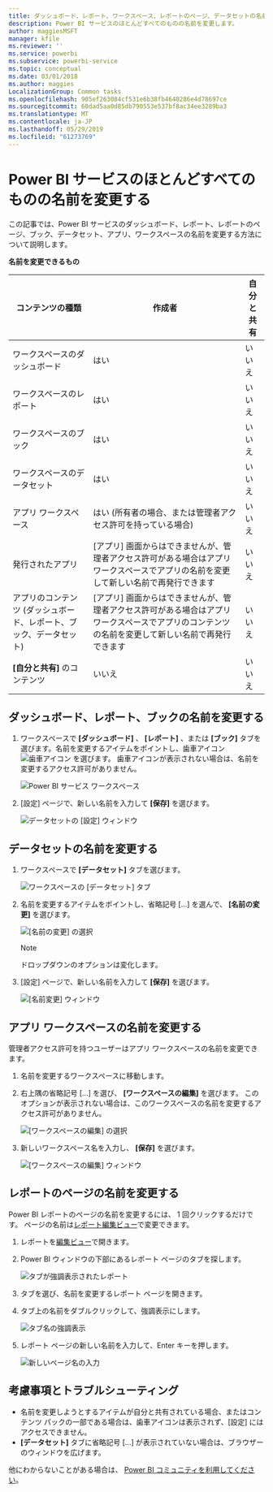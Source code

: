 ```yaml
---
title: ダッシュボード、レポート、ワークスペース、レポートのページ、データセットの名前を変更する
description: Power BI サービスのほとんどすべてのものの名前を変更します。
author: maggiesMSFT
manager: kfile
ms.reviewer: ''
ms.service: powerbi
ms.subservice: powerbi-service
ms.topic: conceptual
ms.date: 03/01/2018
ms.author: maggies
LocalizationGroup: Common tasks
ms.openlocfilehash: 905ef263084cf531e6b38fb4640286e4d78697ce
ms.sourcegitcommit: 60dad5aa0d85db790553e537bf8ac34ee3289ba3
ms.translationtype: MT
ms.contentlocale: ja-JP
ms.lasthandoff: 05/29/2019
ms.locfileid: "61273769"
---
```

# <a name="rename-almost-anything-in-power-bi-service"></a>Power BI サービスのほとんどすべてのものの名前を変更する
この記事では、Power BI サービスのダッシュボード、レポート、レポートのページ、ブック、データセット、アプリ、ワークスペースの名前を変更する方法について説明します。

**名前を変更できるもの**

| コンテンツの種類 | 作成者 | 自分と共有 |
| --- | --- | --- |
| ワークスペースのダッシュボード |はい |いいえ |
| ワークスペースのレポート |はい |いいえ |
| ワークスペースのブック |はい |いいえ |
| ワークスペースのデータセット |はい |いいえ |
| アプリ ワークスペース |はい (所有者の場合、または管理者アクセス許可を持っている場合) |いいえ |
| 発行されたアプリ |[アプリ] 画面からはできませんが、管理者アクセス許可がある場合はアプリ ワークスペースでアプリの名前を変更して新しい名前で再発行できます |いいえ |
| アプリのコンテンツ (ダッシュボード、レポート、ブック、データセット) |[アプリ] 画面からはできませんが、管理者アクセス許可がある場合はアプリ ワークスペースでアプリのコンテンツの名前を変更して新しい名前で再発行できます |いいえ |
| **[自分と共有]** のコンテンツ |いいえ |いいえ |

## <a name="rename-a-dashboard-report-or-workbook"></a>ダッシュボード、レポート、ブックの名前を変更する
1. ワークスペースで **[ダッシュボード]** 、 **[レポート]** 、または **[ブック]** タブを選びます。名前を変更するアイテムをポイントし、歯車アイコン ![歯車アイコン](media/service-rename/powerbi-cog-icon.png) を選びます。 歯車アイコンが表示されない場合は、名前を変更するアクセス許可がありません。
   
   ![Power BI サービス ワークスペース](media/service-rename/power-bi-workspace-dashboards.png)
2. [設定] ページで、新しい名前を入力して **[保存]** を選びます。
   
   ![データセットの [設定] ウィンドウ](media/service-rename/power-bi-rename-dashboard2.png)

## <a name="rename-a-dataset"></a>データセットの名前を変更する
1. ワークスペースで **[データセット]** タブを選びます。
   
   ![ワークスペースの [データセット] タブ](media/service-rename/power-bi-ellipses.png)
2. 名前を変更するアイテムをポイントし、省略記号 [...] を選んで、 **[名前の変更]** を選びます。  
   
      ![[名前の変更] の選択](media/service-rename/power-bi-rename-datasets.png)
   
   > [!NOTE]
   > ドロップダウンのオプションは変化します。
   > 
   > 
3. [設定] ページで、新しい名前を入力して **[保存]** を選びます。
   
     ![[名前変更] ウィンドウ](media/service-rename/power-bi-rename.png)

## <a name="rename-an-app-workspace"></a>アプリ ワークスペースの名前を変更する
管理者アクセス許可を持つユーザーはアプリ ワークスペースの名前を変更できます。

1. 名前を変更するワークスペースに移動します。
2. 右上隅の省略記号 [...] を選び、 **[ワークスペースの編集]** を選びます。 このオプションが表示されない場合は、このワークスペースの名前を変更するアクセス許可がありません。 
   
    ![[ワークスペースの編集] の選択](media/service-rename/power-bi-edit-workspace.png)
3. 新しいワークスペース名を入力し、 **[保存]** を選びます。
   
   ![[ワークスペースの編集] ウィンドウ](media/service-rename/power-bi-workspace-rename.png)

## <a name="rename-a-page-in-a-report"></a>レポートのページの名前を変更する
Power BI レポートのページの名前を変更するには、  1 回クリックするだけです。 ページの名前は[レポート編集ビュー](service-interact-with-a-report-in-editing-view.md)で変更できます。

1. レポートを[編集ビュー](consumer/end-user-reading-view.md)で開きます。
2. Power BI ウィンドウの下部にあるレポート ページのタブを探します。
   
    ![タブが強調表示されたレポート](media/service-rename/report-page-tabs-new.png)
3. タブを選び、名前を変更するレポート ページを開きます。
4. タブ上の名前をダブルクリックして、強調表示にします。  
   
    ![タブ名の強調表示](media/service-rename/hilite-tab.png)
5. レポート ページの新しい名前を入力して、Enter キーを押します。
   
    ![新しいページ名の入力](media/service-rename/new-name.png)

## <a name="considerations-and-troubleshooting"></a>考慮事項とトラブルシューティング
* 名前を変更しようとするアイテムが自分と共有されている場合、またはコンテンツ パックの一部である場合は、歯車アイコンは表示されず、[設定] にはアクセスできません。
* **[データセット]** タブに省略記号 [...] が表示されていない場合は、ブラウザーのウィンドウを広げます。

他にわからないことがある場合は、 [Power BI コミュニティを利用してください](http://community.powerbi.com/)。

